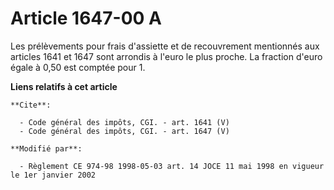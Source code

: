# Article 1647-00 A

Les prélèvements pour frais d'assiette et de recouvrement mentionnés aux articles 1641 et 1647 sont arrondis à l'euro le plus
proche. La fraction d'euro égale à 0,50 est comptée pour 1.

**Liens relatifs à cet article**

	**Cite**:

	  - Code général des impôts, CGI. - art. 1641 (V)
	  - Code général des impôts, CGI. - art. 1647 (V)

	**Modifié par**:

	  - Règlement CE 974-98 1998-05-03 art. 14 JOCE 11 mai 1998 en vigueur le 1er janvier 2002
